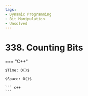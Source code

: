 ```yaml
---
tags:
- Dynamic Programming
- Bit Manipulation
- Unsolved
---
```



# 338. Counting Bits

=== "C++"

    $Time: O()$

    $Space: O()$

    ``` c++
    ```